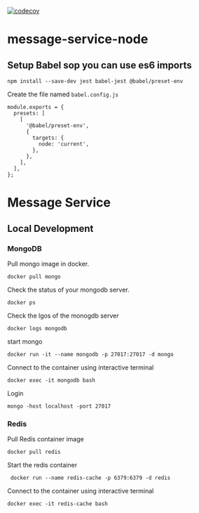 

[![codecov](https://codecov.io/gh/cmwylie19/message-service-node/branch/master/graph/badge.svg)](https://codecov.io/gh/cmwylie19/message-service-node)   
# message-service-node


## Setup Babel sop you can use es6 imports
```
npm install --save-dev jest babel-jest @babel/preset-env 
```

Create the file named `babel.config.js`
```
module.exports = {
  presets: [
    [
      '@babel/preset-env',
      {
        targets: {
          node: 'current',
        },
      },
    ],
  ],
};
```

# Message Service 


## Local Development

### MongoDB
Pull mongo image in docker.
```
docker pull mongo
```

Check the status of your mongodb server.
```
docker ps
```

Check the lgos of the monogdb server
```
docker logs mongodb 
```

start mongo 
```
docker run -it --name mongodb -p 27017:27017 -d mongo
```


Connect to the container using interactive terminal
```
docker exec -it mongodb bash
```

Login
```
mongo -host localhost -port 27017  
```

### Redis
Pull Redis container image
```
docker pull redis
```


Start the redis container 
```
 docker run --name redis-cache -p 6379:6379 -d redis
```


Connect to the container using interactive terminal
```
docker exec -it redis-cache bash
```
